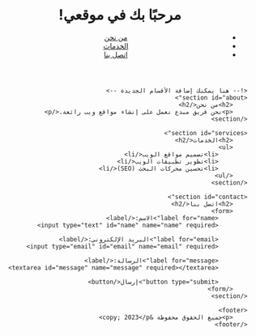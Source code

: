 <!DOCTYPE html>
<html lang="ar" dir="rtl">
<head>
    <meta charset="UTF-8">
    <meta name="viewport" content="width=device-width, initial-scale=1.0">
    <title>موقعي الأول</title>
    <link rel="stylesheet" href="styles.css">
</head>
<body>
    <header>
        <h1>مرحبًا بك في موقعي!</h1>
        <nav>
            <ul>
                <li><a href="#about">من نحن</a></li>
                <li><a href="#services">الخدمات</a></li>
                <li><a href="#contact">اتصل بنا</a></li>
            </ul>
        </nav>
    </header>

    <!-- هنا يمكنك إضافة الأقسام الجديدة -->
    <section id="about">
        <h2>من نحن</h2>
        <p>نحن فريق مبدع نعمل على إنشاء مواقع ويب رائعة.</p>
    </section>

    <section id="services">
        <h2>الخدمات</h2>
        <ul>
            <li>تصميم مواقع الويب</li>
            <li>تطوير تطبيقات الويب</li>
            <li>تحسين محركات البحث (SEO)</li>
        </ul>
    </section>

    <section id="contact">
        <h2>اتصل بنا</h2>
        <form>
            <label for="name">الاسم:</label>
            <input type="text" id="name" name="name" required>

            <label for="email">البريد الإلكتروني:</label>
            <input type="email" id="email" name="email" required>

            <label for="message">الرسالة:</label>
            <textarea id="message" name="message" required></textarea>

            <button type="submit">إرسال</button>
        </form>
    </section>

    <footer>
        <p>جميع الحقوق محفوظة &copy; 2023</p>
    </footer>
</body>
</html>
